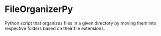 # FileOrganizerPy
Python script that organizes files in a given directory by moving them into respective folders based on their file extensions.
